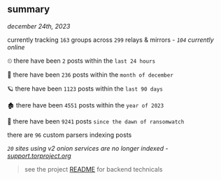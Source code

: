 
## summary
_december 24th, 2023_

currently tracking `163` groups across `299` relays & mirrors - _`104` currently online_

⏲ there have been `2` posts within the `last 24 hours`

🦈 there have been `236` posts within the `month of december`

🪐 there have been `1123` posts within the `last 90 days`

🏚 there have been `4551` posts within the `year of 2023`

🦕 there have been `9241` posts `since the dawn of ransomwatch`

there are `96` custom parsers indexing posts

_`20` sites using v2 onion services are no longer indexed - [support.torproject.org](https://support.torproject.org/onionservices/v2-deprecation/)_

> see the project [README](https://github.com/joshhighet/ransomwatch#ransomwatch--) for backend technicals
